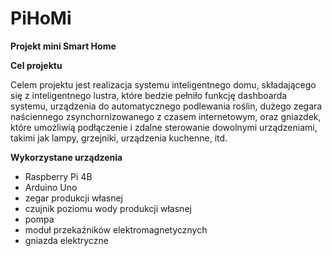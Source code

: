 # PiHoMi
********Projekt mini Smart Home********

******Cel projektu******

Celem projektu jest realizacja systemu inteligentnego domu, składającego się z inteligentnego lustra, które bedzie pełniło funkcję dashboarda systemu, urządzenia do automatycznego podlewania roślin, dużego zegara naściennego zsynchornizowanego z czasem internetowym, oraz gniazdek, które umożliwią podłączenie i zdalne sterowanie dowolnymi urządzeniami, takimi jak lampy, grzejniki, urządzenia kuchenne, itd.

******Wykorzystane urządzenia******
 - Raspberry Pi 4B
 - Arduino Uno
 - zegar produkcji własnej
 - czujnik poziomu wody produkcji własnej
 - pompa
 - moduł przekaźników elektromagnetycznych
 - gniazda elektryczne
